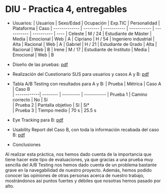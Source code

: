 # DIU - Practica 4, entregables

- Usuarios:
  | Usuarios      | Sexo/Edad  | Ocupación               |  Exp.TIC    | Personalidad | Plataforma | Caso
  | ------------- | --------   | -----------             | ----------- | -----------  | ---------- | ----
  | Celeste       | M / 24     | Estudiante de Máster    | Media       |  Emocional   | Web        | A 
  | Cipriano      | H / 54     | Ingeniero industrial    | Alta        |  Racional    | Web        | A 
  | Gabriel       | H / 21     | Estudiante de Grado     | Alta        |  Racional    | Web        | B 
  | Irene         | M / 17     | Estudiante de Instituto | Media       |  Emocional   | Web        | B 

- Diseño de las pruebas: [pdf](./2.DiseñoPruebas/DiseñoPruebas.pdf)
- Realización del Cuestionario SUS para usuarios y casos A y B: [pdf](./3.CuestionarioSUS/cuestionarioSUS.pdf)
  
- Tabla A/B Testing con resultados para A y B:
  | Prueba      | Métrica           | Caso A    |  Caso B    
  | ------------| --------          | --------- | ----------- 
  | Prueba 1    | Camino correcto   | No        | Sí       
  | Prueba 2    | Pantalla objetivo | Sí        | Sí*        
  | Prueba 3    | Tiempo medio      | 70 s      | 25.5 s
  
- Eye Tracking para B: [pdf](./5.EyeTracking/EyeTracking.pdf)
- Usability Report del Caso B, con toda la información recabada del caso B: [pdf](./6.UsabilityReport)

- Conclusiones

Al realizar esta práctica, nos hemos dado cuenta de la importancia que tiene hacer este tipo de evaluaciones, ya que gracias a una prueba muy sencilla del A/B Testing nos hemos dado cuenta de un problema bastante grave en la navegabilidad de nuestro proyecto. Además, hemos podido conocer las opiniones de otras personas acerca de nuestro trabajo, mostrándonos así puntos fuertes y débiles que nosotras hemos pasado por alto.


